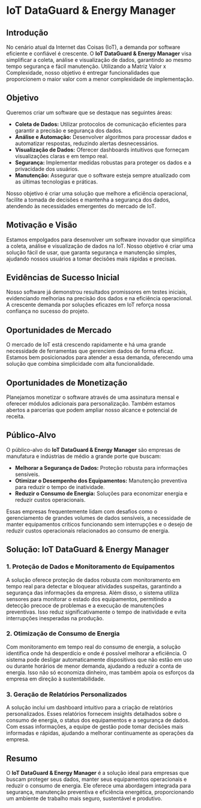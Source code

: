# IoT DataGuard & Energy Manager

## Introdução

No cenário atual da Internet das Coisas (IoT), a demanda por software eficiente e confiável é crescente. O **IoT DataGuard & Energy Manager** visa simplificar a coleta, análise e visualização de dados, garantindo ao mesmo tempo segurança e fácil manutenção. Utilizando a Matriz Valor x Complexidade, nosso objetivo é entregar funcionalidades que proporcionem o maior valor com a menor complexidade de implementação.

## Objetivo

Queremos criar um software que se destaque nas seguintes áreas:

- **Coleta de Dados:** Utilizar protocolos de comunicação eficientes para garantir a precisão e segurança dos dados.
- **Análise e Automação:** Desenvolver algoritmos para processar dados e automatizar respostas, reduzindo alertas desnecessários.
- **Visualização de Dados:** Oferecer dashboards intuitivos que forneçam visualizações claras e em tempo real.
- **Segurança:** Implementar medidas robustas para proteger os dados e a privacidade dos usuários.
- **Manutenção:** Assegurar que o software esteja sempre atualizado com as últimas tecnologias e práticas.

Nosso objetivo é criar uma solução que melhore a eficiência operacional, facilite a tomada de decisões e mantenha a segurança dos dados, atendendo às necessidades emergentes do mercado de IoT.

## Motivação e Visão

Estamos empolgados para desenvolver um software inovador que simplifica a coleta, análise e visualização de dados na IoT. Nosso objetivo é criar uma solução fácil de usar, que garanta segurança e manutenção simples, ajudando nossos usuários a tomar decisões mais rápidas e precisas.

## Evidências de Sucesso Inicial

Nosso software já demonstrou resultados promissores em testes iniciais, evidenciando melhorias na precisão dos dados e na eficiência operacional. A crescente demanda por soluções eficazes em IoT reforça nossa confiança no sucesso do projeto.

## Oportunidades de Mercado

O mercado de IoT está crescendo rapidamente e há uma grande necessidade de ferramentas que gerenciem dados de forma eficaz. Estamos bem posicionados para atender a essa demanda, oferecendo uma solução que combina simplicidade com alta funcionalidade.

## Oportunidades de Monetização

Planejamos monetizar o software através de uma assinatura mensal e oferecer módulos adicionais para personalização. Também estamos abertos a parcerias que podem ampliar nosso alcance e potencial de receita.

## Público-Alvo

O público-alvo do **IoT DataGuard & Energy Manager** são empresas de manufatura e indústrias de médio a grande porte que buscam:

- **Melhorar a Segurança de Dados:** Proteção robusta para informações sensíveis.
- **Otimizar o Desempenho dos Equipamentos:** Manutenção preventiva para reduzir o tempo de inatividade.
- **Reduzir o Consumo de Energia:** Soluções para economizar energia e reduzir custos operacionais.

Essas empresas frequentemente lidam com desafios como o gerenciamento de grandes volumes de dados sensíveis, a necessidade de manter equipamentos críticos funcionando sem interrupções e o desejo de reduzir custos operacionais relacionados ao consumo de energia.

## Solução: IoT DataGuard & Energy Manager

### 1. Proteção de Dados e Monitoramento de Equipamentos

A solução oferece proteção de dados robusta com monitoramento em tempo real para detectar e bloquear atividades suspeitas, garantindo a segurança das informações da empresa. Além disso, o sistema utiliza sensores para monitorar o estado dos equipamentos, permitindo a detecção precoce de problemas e a execução de manutenções preventivas. Isso reduz significativamente o tempo de inatividade e evita interrupções inesperadas na produção.

### 2. Otimização de Consumo de Energia

Com monitoramento em tempo real do consumo de energia, a solução identifica onde há desperdício e onde é possível melhorar a eficiência. O sistema pode desligar automaticamente dispositivos que não estão em uso ou durante horários de menor demanda, ajudando a reduzir a conta de energia. Isso não só economiza dinheiro, mas também apoia os esforços da empresa em direção à sustentabilidade.

### 3. Geração de Relatórios Personalizados

A solução inclui um dashboard intuitivo para a criação de relatórios personalizados. Esses relatórios fornecem insights detalhados sobre o consumo de energia, o status dos equipamentos e a segurança de dados. Com essas informações, a equipe de gestão pode tomar decisões mais informadas e rápidas, ajudando a melhorar continuamente as operações da empresa.

## Resumo

O **IoT DataGuard & Energy Manager** é a solução ideal para empresas que buscam proteger seus dados, manter seus equipamentos operacionais e reduzir o consumo de energia. Ele oferece uma abordagem integrada para segurança, manutenção preventiva e eficiência energética, proporcionando um ambiente de trabalho mais seguro, sustentável e produtivo.


